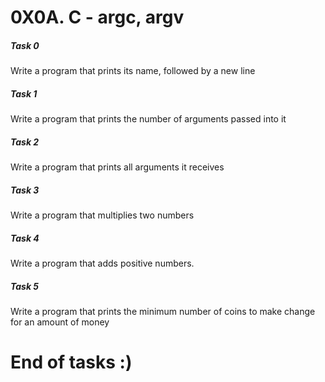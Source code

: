 # 0X0A. C - argc, argv

##### Task 0
 Write a program that prints its name, followed by a new line

##### Task 1
Write a program that prints the number of arguments passed into it

##### Task 2
Write a program that prints all arguments it receives

##### Task 3
Write a program that multiplies two numbers

##### Task 4
Write a program that adds positive numbers.

##### Task 5
Write a program that prints the minimum number of coins to make change for an amount of money

# End of tasks :)
